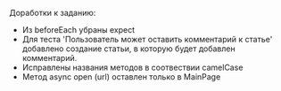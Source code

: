 Доработки к заданию:
- Из beforeEach убраны expect
- Для теста 'Пользователь может оставить комментарий к статье' добавлено создание статьи, в которую будет добавлен комментарий.
- Исправлены названия методов в соотвествии camelCase
- Метод async open (url) оставлен только в MainPage